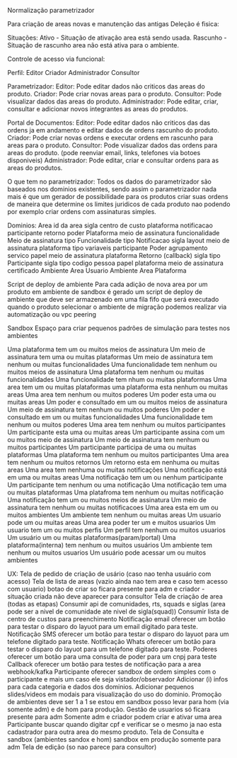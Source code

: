 Normalização parametrizador

Para criação de areas novas e manutenção das antigas
Deleção é fisica:

Situações:
Ativo - Situação de ativação area está sendo usada.
Rascunho - Situação de rascunho area não está ativa para o ambiente.

Controle de acesso via funcional:

Perfil:
Editor
Criador
Administrador
Consultor

Parametrizador:
Editor: Pode editar dados não criticos das areas do produto.
Criador: Pode criar novas areas para o produto.
Consultor: Pode visualizar dados das areas do produto.
Administrador: Pode editar, criar, consultar e adicionar novos integrantes as areas do produtos.

Portal de Documentos:
Editor: Pode editar dados não criticos das das ordens ja em andamento e editar dados de ordens rascunho do produto.
Criador: Pode criar novas ordens e executar ordens em rascunho para areas para o produto.
Consultor: Pode visualizar dados das ordens para areas do produto. (pode reenviar email, links, telefones via botoes disponiveis)
Administrador: Pode editar, criar e consultar ordens para as areas do produtos.

O que tem no parametrizador:
Todos os dados do parametrizador são baseados nos dominios existentes, sendo assim o parametrizador nada mais é que um gerador de possibilidade para os produtos criar suas ordens de maneira que determine os limites juridicos de cada produto nao podendo por exemplo criar ordens com assinaturas simples.

Dominios:
Area
    id da area
    sigla
    centro de custo
    plataforma
    notificacao
    participante
    retorno
    poder
Plataforma
    meio de assinatura
    funcionalidade
Meio de assinatura
    tipo
Funcionalidade
    tipo
Notificacao
    sigla
    layout
    meio de assinatura
    plataforma
    tipo
    variaveis
    participante
Poder
    agrupamento
    servico
    papel
    meio de assinatura
    plataforma
Retorno (callback)
    sigla
    tipo
Participante
    sigla
    tipo
    codigo pessoa
    papel
    plataforma
    meio de assinatura
    certificado
Ambiente
    Area
Usuario
    Ambiente
    Area
    Plataforma

Script de deploy de ambiente
    Para cada adição de nova area por um produto em ambiente de sandbox é gerado um script de deploy de ambiente que deve ser armazenado em uma fila fifo que será executado quando o produto selecionar o ambiente de migração podemos realizar via automatização ou vpc peering

Sandbox
    Espaço para criar pequenos padrões de simulação para testes nos ambientes

Uma plataforma tem um ou muitos meios de assinatura
Um meio de assinatura tem uma ou muitas plataformas
Um meio de assinatura tem nenhum ou muitas funcionalidades
Uma funcionalidade tem nenhum ou muitos meios de assinatura
Uma plataforma tem nenhum ou muitas funcionalidades
Uma funcionalidade tem nhum ou muitas plataformas
Uma area tem um ou muitas plataformas
uma plataforma esta nenhum ou muitas areas
Uma area tem nenhum ou muitos poderes
Um poder esta uma ou muitas areas
Um poder e consultado em um ou muitos meios de assinatura
Um meio de assinatura tem nenhum ou muitos poderes
Um poder e consultado em um ou muitas funcionalidades
Uma funcionalidade tem nenhum ou muitos poderes
Uma area tem nenhum ou muitos participantes
Um participante esta uma ou muitas areas
Um participante assina com um ou muitos meio de assinatura
Um meio de assinatura tem nenhum ou muitos participantes
Um participante participa de uma ou muitas plataformas
Uma plataforma tem nenhum ou muitos participantes
Uma area tem nenhum ou muitos retornos
Um retorno esta em nenhuma ou muitas areas
Uma area tem nenhuma ou muitas notificações
Uma notificação está em uma ou muitas areas
Uma notificação tem um ou nenhum participante
Um participante tem nenhum ou uma notificação
Uma notificação tem uma ou muitas plataformas
Uma platafroma tem nenhum ou muitas notificação
Uma notificação tem um ou muitos meios de assinatura
Um meio de assinatura tem nenhum ou muitas notificacoes
Uma area esta em um ou muitos ambientes
Um ambiente tem nenhum ou muitas areas
Um usuario pode um ou muitas areas
Uma area poder ter um e muitos usuarios
Um usuario tem um ou muitos perfis
Um perfil tem nenhum ou muitos usuarios
Um usuário um ou muitas plataformas(param/portal)
Uma plataforma(interna) tem nenhum ou muitos usuários
Um ambiente tem nenhum ou muitos usuarios
Um usuário pode acessar um ou muitos ambientes

UX:
Tela de pedido de criação de usário (caso nao tenha usuário com acesso)
Tela de lista de areas (vazio ainda nao tem area e caso tem acesso com usuario) botao de criar so ficara presente para adm e criador - situação criada não deve aparecer para consultor
Tela de criação de area (todas as etapas)
    Consumir api de comunidades, rts, squads e siglas (area pode ser a nivel de comunidade ate nivel de sigla(squad))
    Consumir lista de centro de custos para preenchimento
    Notificação email oferecer um botão para testar o disparo do layuot para um email digitado para teste.
    Notificação SMS oferecer um botão para testar o disparo do layuot para um telefone digitado para teste.
    Notificação Whats oferecer um botão para testar o disparo do layuot para um telefone digitado para teste.
    Poderes oferecer um botão para uma consulta de poder para um cnpj para teste
    Callback oferecer um botão para testes de notificação para a area webhook/kafka
    Participante oferecer sandbox de ordem simples com o participante e mais um caso ele seja vistador/observador
    Adicionar (i) infos para cada categoria e dados dos dominios.
    Adicionar pequenos slides/videos em modais para visualização do uso do dominio.
    Promoção de ambientes deve ser 1 a 1 se estou em sandbox posso levar para hom (via somente adm) e de hom para produção.
    Gestão de usuarios só ficara presente para adm
    Somente adm e criador podem criar e ativar uma area
    Participante buscar quando digitar cpf e verificar se o mesmo ja nao esta cadastrador para outra area do mesmo produto.
Tela de Consulta e sandbox (ambientes sandox e hom) sandbox em produção somente para adm
Tela de edição (so nao parece para consultor)
